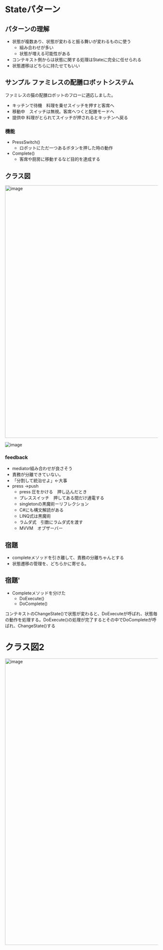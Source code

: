 # Stateパターン
## パターンの理解
- 状態が複数あり、状態が変わると振る舞いが変わるものに使う
	- 組み合わせが多い
	- 状態が増える可能性がある
- コンテキスト側からは状態に関する処理はStateに完全に任せられる
- 状態遷移はどちらに持たせてもいい

## サンプル ファミレスの配膳ロボットシステム
ファミレスの猫の配膳ロボットのフローに適応しました。
- キッチンで待機　料理を乗せスイッチを押すと客席へ
- 移動中　スイッチは無視。客席へつくと配膳モードへ
- 提供中 料理がとられてスイッチが押されるとキッチンへ戻る

### 機能
- PressSwitch()
  - ロボットにただ一つあるボタンを押した時の動作
- Complete()
  - 客席や厨房に移動するなど目的を達成する

## クラス図
<img width="833" alt="image" src="https://github.com/user-attachments/assets/dc5cb806-12f7-4e36-820e-6ef2164587c3" />

![image](https://github.com/user-attachments/assets/339c7d40-f038-487c-b7fc-cf6fdfe364ef)


### feedback
- mediator組み合わせが良さそう
- 責務が分離できていない。
- 「分割して統治せよ」←大事
- press →push
  - press 圧をかける　押し込んだとき
  - プレススイッチ　押してある間だけ通電する
  - singletonの黒魔術ーリフレクション
  - C#にも構文解読がある
  - LINQ式は黒魔術
  - ラムダ式　引数にラムダ式を渡す
  - MVVM　オブザーバー

## 宿題
- completeメソッドを引き離して、責務の分離ちゃんとする
- 状態遷移の管理を、どちらかに寄せる。

## 宿題'
- Completeメソッドを分けた
  - DoExecute()
  - DoComplete()

コンテキストのChangeState()で状態が変わると、DoExecuteが呼ばれ、状態毎の動作を処理する。DoExecute()の処理が完了するとその中でDoCompleteが呼ばれ、ChangeState()する


# クラス図2
<img width="945" alt="image" src="https://github.com/user-attachments/assets/5b1f2e06-4048-4bf4-9f4a-20b07e245c7b" />
